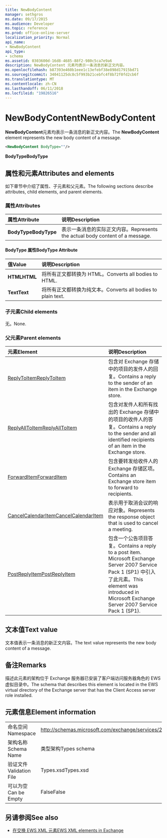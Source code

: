 ```yaml
---
title: NewBodyContent
manager: sethgros
ms.date: 09/17/2015
ms.audience: Developer
ms.topic: reference
ms.prod: office-online-server
localization_priority: Normal
api_name:
- NewBodyContent
api_type:
- schema
ms.assetid: 0303600d-16d8-4685-88f2-980c5ca7e9a6
description: NewBodyContent 元素均表示一条消息的新正文内容。
ms.openlocfilehash: b87393e460b1eee1c13efebf38e898d17915bd71
ms.sourcegitcommit: 34041125dc8c5f993b21cebfc4f8b72f0fd2cb6f
ms.translationtype: MT
ms.contentlocale: zh-CN
ms.lasthandoff: 06/11/2018
ms.locfileid: "19826516"
---
```

# <a name="newbodycontent"></a><span data-ttu-id="f7f72-103">NewBodyContent</span><span class="sxs-lookup"><span data-stu-id="f7f72-103">NewBodyContent</span></span>

<span data-ttu-id="f7f72-104">**NewBodyContent**元素均表示一条消息的新正文内容。</span><span class="sxs-lookup"><span data-stu-id="f7f72-104">The **NewBodyContent** element represents the new body content of a message.</span></span> 
  
```xml
<NewBodyContent BodyType=""/>
```

 <span data-ttu-id="f7f72-105">**BodyType**</span><span class="sxs-lookup"><span data-stu-id="f7f72-105">**BodyType**</span></span>
## <a name="attributes-and-elements"></a><span data-ttu-id="f7f72-106">属性和元素</span><span class="sxs-lookup"><span data-stu-id="f7f72-106">Attributes and elements</span></span>

<span data-ttu-id="f7f72-107">如下章节中介绍了属性、子元素和父元素。</span><span class="sxs-lookup"><span data-stu-id="f7f72-107">The following sections describe attributes, child elements, and parent elements.</span></span>
  
### <a name="attributes"></a><span data-ttu-id="f7f72-108">属性</span><span class="sxs-lookup"><span data-stu-id="f7f72-108">Attributes</span></span>

|<span data-ttu-id="f7f72-109">**属性**</span><span class="sxs-lookup"><span data-stu-id="f7f72-109">**Attribute**</span></span>|<span data-ttu-id="f7f72-110">**说明**</span><span class="sxs-lookup"><span data-stu-id="f7f72-110">**Description**</span></span>|
|:-----|:-----|
|<span data-ttu-id="f7f72-111">**BodyType**</span><span class="sxs-lookup"><span data-stu-id="f7f72-111">**BodyType**</span></span> <br/> |<span data-ttu-id="f7f72-112">表示一条消息的实际正文内容。</span><span class="sxs-lookup"><span data-stu-id="f7f72-112">Represents the actual body content of a message.</span></span>  <br/> |
   
#### <a name="bodytype-attribute"></a><span data-ttu-id="f7f72-113">BodyType 属性</span><span class="sxs-lookup"><span data-stu-id="f7f72-113">BodyType Attribute</span></span>

|<span data-ttu-id="f7f72-114">**值**</span><span class="sxs-lookup"><span data-stu-id="f7f72-114">**Value**</span></span>|<span data-ttu-id="f7f72-115">**说明**</span><span class="sxs-lookup"><span data-stu-id="f7f72-115">**Description**</span></span>|
|:-----|:-----|
|<span data-ttu-id="f7f72-116">**HTML**</span><span class="sxs-lookup"><span data-stu-id="f7f72-116">**HTML**</span></span> <br/> |<span data-ttu-id="f7f72-117">将所有正文都转换为 HTML。</span><span class="sxs-lookup"><span data-stu-id="f7f72-117">Converts all bodies to HTML.</span></span>  <br/> |
|<span data-ttu-id="f7f72-118">**Text**</span><span class="sxs-lookup"><span data-stu-id="f7f72-118">**Text**</span></span> <br/> |<span data-ttu-id="f7f72-119">将所有正文都转换为纯文本。</span><span class="sxs-lookup"><span data-stu-id="f7f72-119">Converts all bodies to plain text.</span></span>  <br/> |
   
### <a name="child-elements"></a><span data-ttu-id="f7f72-120">子元素</span><span class="sxs-lookup"><span data-stu-id="f7f72-120">Child elements</span></span>

<span data-ttu-id="f7f72-121">无。</span><span class="sxs-lookup"><span data-stu-id="f7f72-121">None.</span></span>
  
### <a name="parent-elements"></a><span data-ttu-id="f7f72-122">父元素</span><span class="sxs-lookup"><span data-stu-id="f7f72-122">Parent elements</span></span>

|<span data-ttu-id="f7f72-123">**元素**</span><span class="sxs-lookup"><span data-stu-id="f7f72-123">**Element**</span></span>|<span data-ttu-id="f7f72-124">**说明**</span><span class="sxs-lookup"><span data-stu-id="f7f72-124">**Description**</span></span>|
|:-----|:-----|
|[<span data-ttu-id="f7f72-125">ReplyToItem</span><span class="sxs-lookup"><span data-stu-id="f7f72-125">ReplyToItem</span></span>](replytoitem.md) <br/> |<span data-ttu-id="f7f72-126">包含对 Exchange 存储中的项目的发件人的回复。</span><span class="sxs-lookup"><span data-stu-id="f7f72-126">Contains a reply to the sender of an item in the Exchange store.</span></span>  <br/> |
|[<span data-ttu-id="f7f72-127">ReplyAllToItem</span><span class="sxs-lookup"><span data-stu-id="f7f72-127">ReplyAllToItem</span></span>](replyalltoitem.md) <br/> |<span data-ttu-id="f7f72-128">包含对发件人和所有找出的 Exchange 存储中的项目的收件人的答复。</span><span class="sxs-lookup"><span data-stu-id="f7f72-128">Contains a reply to the sender and all identified recipients of an item in the Exchange store.</span></span>  <br/> |
|[<span data-ttu-id="f7f72-129">ForwardItem</span><span class="sxs-lookup"><span data-stu-id="f7f72-129">ForwardItem</span></span>](forwarditem.md) <br/> |<span data-ttu-id="f7f72-130">包含要转发给收件人的 Exchange 存储区项。</span><span class="sxs-lookup"><span data-stu-id="f7f72-130">Contains an Exchange store item to forward to recipients.</span></span>  <br/> |
|[<span data-ttu-id="f7f72-131">CancelCalendarItem</span><span class="sxs-lookup"><span data-stu-id="f7f72-131">CancelCalendarItem</span></span>](cancelcalendaritem.md) <br/> |<span data-ttu-id="f7f72-132">表示用于取消会议的响应对象。</span><span class="sxs-lookup"><span data-stu-id="f7f72-132">Represents the response object that is used to cancel a meeting.</span></span>  <br/> |
|[<span data-ttu-id="f7f72-133">PostReplyItem</span><span class="sxs-lookup"><span data-stu-id="f7f72-133">PostReplyItem</span></span>](postreplyitem.md) <br/> |<span data-ttu-id="f7f72-134">包含一个公告项目答复。</span><span class="sxs-lookup"><span data-stu-id="f7f72-134">Contains a reply to a post item.</span></span> <span data-ttu-id="f7f72-135">Microsoft Exchange Server 2007 Service Pack 1 (SP1) 中引入了此元素。</span><span class="sxs-lookup"><span data-stu-id="f7f72-135">This element was introduced in Microsoft Exchange Server 2007 Service Pack 1 (SP1).</span></span>  <br/> |
   
## <a name="text-value"></a><span data-ttu-id="f7f72-136">文本值</span><span class="sxs-lookup"><span data-stu-id="f7f72-136">Text value</span></span>

<span data-ttu-id="f7f72-137">文本值表示一条消息的新正文内容。</span><span class="sxs-lookup"><span data-stu-id="f7f72-137">The text value represents the new body content of a message.</span></span>
  
## <a name="remarks"></a><span data-ttu-id="f7f72-138">备注</span><span class="sxs-lookup"><span data-stu-id="f7f72-138">Remarks</span></span>

<span data-ttu-id="f7f72-139">描述此元素的架构位于 Exchange 服务器已安装了客户端访问服务器角色的 EWS 虚拟目录中。</span><span class="sxs-lookup"><span data-stu-id="f7f72-139">The schema that describes this element is located in the EWS virtual directory of the Exchange server that has the Client Access server role installed.</span></span>
  
## <a name="element-information"></a><span data-ttu-id="f7f72-140">元素信息</span><span class="sxs-lookup"><span data-stu-id="f7f72-140">Element information</span></span>

|||
|:-----|:-----|
|<span data-ttu-id="f7f72-141">命名空间</span><span class="sxs-lookup"><span data-stu-id="f7f72-141">Namespace</span></span>  <br/> |http://schemas.microsoft.com/exchange/services/2006/types  <br/> |
|<span data-ttu-id="f7f72-142">架构名称</span><span class="sxs-lookup"><span data-stu-id="f7f72-142">Schema Name</span></span>  <br/> |<span data-ttu-id="f7f72-143">类型架构</span><span class="sxs-lookup"><span data-stu-id="f7f72-143">Types schema</span></span>  <br/> |
|<span data-ttu-id="f7f72-144">验证文件</span><span class="sxs-lookup"><span data-stu-id="f7f72-144">Validation File</span></span>  <br/> |<span data-ttu-id="f7f72-145">Types.xsd</span><span class="sxs-lookup"><span data-stu-id="f7f72-145">Types.xsd</span></span>  <br/> |
|<span data-ttu-id="f7f72-146">可以为空</span><span class="sxs-lookup"><span data-stu-id="f7f72-146">Can be Empty</span></span>  <br/> |<span data-ttu-id="f7f72-147">False</span><span class="sxs-lookup"><span data-stu-id="f7f72-147">False</span></span>  <br/> |
   
## <a name="see-also"></a><span data-ttu-id="f7f72-148">另请参阅</span><span class="sxs-lookup"><span data-stu-id="f7f72-148">See also</span></span>



- [<span data-ttu-id="f7f72-149">在交换 EWS XML 元素</span><span class="sxs-lookup"><span data-stu-id="f7f72-149">EWS XML elements in Exchange</span></span>](ews-xml-elements-in-exchange.md)

